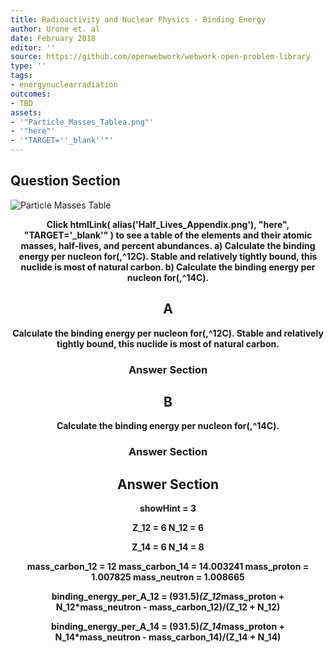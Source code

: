 ```yaml
---
title: Radioactivity and Nuclear Physics - Binding Energy
author: Urone et. al
date: February 2018
editor: ''
source: https://github.com/openwebwork/webwork-open-problem-library
type: ''
tags:
- energynuclearradiation
outcomes:
- TBD
assets:
- '"Particle_Masses_Tablea.png"'
- '"here"'
- '"TARGET=''_blank''"'
---
```


## Question Section 

![Particle Masses Table]("Particle_Masses_Tablea.png")

<center> 

<b>
Click htmlLink( alias('Half_Lives_Appendix.png'), "here", "TARGET='_blank'" ) to see a table of the elements and their atomic masses, half-lives, and percent abundances.
a) Calculate the binding energy per nucleon for(,^12C). Stable and relatively tightly bound, this nuclide is most of natural carbon.
b) Calculate the binding energy per nucleon for(,^14C).

## A
Calculate the binding energy per nucleon for(,^12C). Stable and relatively tightly bound, this nuclide is most of natural carbon.
### Answer Section
## B
Calculate the binding energy per nucleon for(,^14C).
### Answer Section


## Answer Section

showHint = 3

Z_12 = 6
N_12 = 6

Z_14 = 6
N_14 = 8

mass_carbon_12 = 12
mass_carbon_14 = 14.003241
mass_proton = 1.007825
mass_neutron = 1.008665

binding_energy_per_A_12 = (931.5)*(Z_12*mass_proton + N_12*mass_neutron - mass_carbon_12)/(Z_12 + N_12)

binding_energy_per_A_14 = (931.5)*(Z_14*mass_proton + N_14*mass_neutron - mass_carbon_14)/(Z_14 + N_14)
